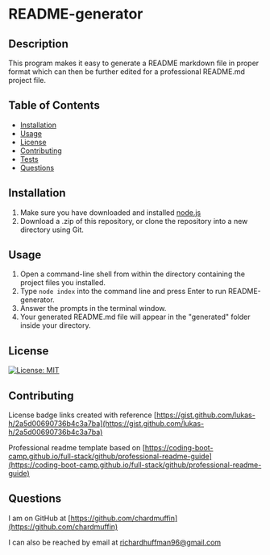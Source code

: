 # README-generator
## Description

This program makes it easy to generate a README markdown file in proper format which can then be further edited for a professional README.md project file.

## Table of Contents

- [Installation](#installation)
- [Usage](#usage)
- [License](#license)
- [Contributing](#contributing)
- [Tests](#tests)
- [Questions](#questions)

## Installation

1. Make sure you have downloaded and installed [node.js](https://nodejs.org/en/download/)
2. Download a .zip of this repository, or clone the repository into a new directory using Git.

## Usage

1. Open a command-line shell from within the directory containing the project files you installed.
2. Type ```node index``` into the command line and press Enter to run README-generator.
3. Answer the prompts in the terminal window.
4. Your generated README.md file will appear in the "generated" folder inside your directory.



## License

[![License: MIT](https://img.shields.io/badge/License-MIT-yellow.svg)](https://opensource.org/licenses/MIT)

## Contributing

License badge links created with reference [https://gist.github.com/lukas-h/2a5d00690736b4c3a7ba](https://gist.github.com/lukas-h/2a5d00690736b4c3a7ba)

Professional readme template based on [https://coding-boot-camp.github.io/full-stack/github/professional-readme-guide](https://coding-boot-camp.github.io/full-stack/github/professional-readme-guide)

## Questions

I am on GitHub at [https://github.com/chardmuffin](https://github.com/chardmuffin)

I can also be reached by email at [richardhuffman96@gmail.com](mailto:richardhuffman96@gmail.com)